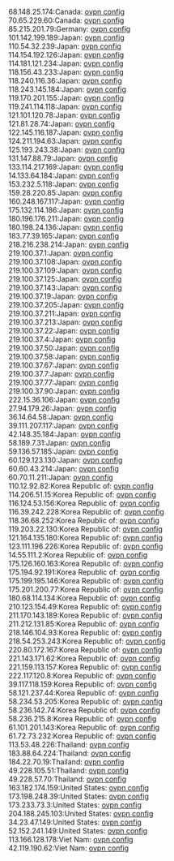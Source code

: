 68.148.25.174:Canada: [ovpn config](vpn/68_148_25_174.ovpn)  
70.65.229.60:Canada: [ovpn config](vpn/70_65_229_60.ovpn)  
85.215.201.79:Germany: [ovpn config](vpn/85_215_201_79.ovpn)  
101.142.199.189:Japan: [ovpn config](vpn/101_142_199_189.ovpn)  
110.54.32.239:Japan: [ovpn config](vpn/110_54_32_239.ovpn)  
114.154.192.126:Japan: [ovpn config](vpn/114_154_192_126.ovpn)  
114.181.121.234:Japan: [ovpn config](vpn/114_181_121_234.ovpn)  
118.156.43.233:Japan: [ovpn config](vpn/118_156_43_233.ovpn)  
118.240.116.36:Japan: [ovpn config](vpn/118_240_116_36.ovpn)  
118.243.145.184:Japan: [ovpn config](vpn/118_243_145_184.ovpn)  
119.170.201.155:Japan: [ovpn config](vpn/119_170_201_155.ovpn)  
119.241.114.118:Japan: [ovpn config](vpn/119_241_114_118.ovpn)  
121.101.120.78:Japan: [ovpn config](vpn/121_101_120_78.ovpn)  
121.81.28.74:Japan: [ovpn config](vpn/121_81_28_74.ovpn)  
122.145.116.187:Japan: [ovpn config](vpn/122_145_116_187.ovpn)  
124.211.194.63:Japan: [ovpn config](vpn/124_211_194_63.ovpn)  
125.193.243.38:Japan: [ovpn config](vpn/125_193_243_38.ovpn)  
131.147.88.79:Japan: [ovpn config](vpn/131_147_88_79.ovpn)  
133.114.217.169:Japan: [ovpn config](vpn/133_114_217_169.ovpn)  
14.133.64.184:Japan: [ovpn config](vpn/14_133_64_184.ovpn)  
153.232.5.118:Japan: [ovpn config](vpn/153_232_5_118.ovpn)  
159.28.220.85:Japan: [ovpn config](vpn/159_28_220_85.ovpn)  
160.248.167.117:Japan: [ovpn config](vpn/160_248_167_117.ovpn)  
175.132.114.186:Japan: [ovpn config](vpn/175_132_114_186.ovpn)  
180.196.176.211:Japan: [ovpn config](vpn/180_196_176_211.ovpn)  
180.198.24.136:Japan: [ovpn config](vpn/180_198_24_136.ovpn)  
183.77.39.165:Japan: [ovpn config](vpn/183_77_39_165.ovpn)  
218.216.238.214:Japan: [ovpn config](vpn/218_216_238_214.ovpn)  
219.100.37.1:Japan: [ovpn config](vpn/219_100_37_1.ovpn)  
219.100.37.108:Japan: [ovpn config](vpn/219_100_37_108.ovpn)  
219.100.37.109:Japan: [ovpn config](vpn/219_100_37_109.ovpn)  
219.100.37.125:Japan: [ovpn config](vpn/219_100_37_125.ovpn)  
219.100.37.143:Japan: [ovpn config](vpn/219_100_37_143.ovpn)  
219.100.37.19:Japan: [ovpn config](vpn/219_100_37_19.ovpn)  
219.100.37.205:Japan: [ovpn config](vpn/219_100_37_205.ovpn)  
219.100.37.211:Japan: [ovpn config](vpn/219_100_37_211.ovpn)  
219.100.37.213:Japan: [ovpn config](vpn/219_100_37_213.ovpn)  
219.100.37.22:Japan: [ovpn config](vpn/219_100_37_22.ovpn)  
219.100.37.4:Japan: [ovpn config](vpn/219_100_37_4.ovpn)  
219.100.37.50:Japan: [ovpn config](vpn/219_100_37_50.ovpn)  
219.100.37.58:Japan: [ovpn config](vpn/219_100_37_58.ovpn)  
219.100.37.67:Japan: [ovpn config](vpn/219_100_37_67.ovpn)  
219.100.37.7:Japan: [ovpn config](vpn/219_100_37_7.ovpn)  
219.100.37.77:Japan: [ovpn config](vpn/219_100_37_77.ovpn)  
219.100.37.90:Japan: [ovpn config](vpn/219_100_37_90.ovpn)  
222.15.36.106:Japan: [ovpn config](vpn/222_15_36_106.ovpn)  
27.94.179.26:Japan: [ovpn config](vpn/27_94_179_26.ovpn)  
36.14.64.58:Japan: [ovpn config](vpn/36_14_64_58.ovpn)  
39.111.207.117:Japan: [ovpn config](vpn/39_111_207_117.ovpn)  
42.148.35.184:Japan: [ovpn config](vpn/42_148_35_184.ovpn)  
58.189.7.31:Japan: [ovpn config](vpn/58_189_7_31.ovpn)  
59.136.57.185:Japan: [ovpn config](vpn/59_136_57_185.ovpn)  
60.129.123.130:Japan: [ovpn config](vpn/60_129_123_130.ovpn)  
60.60.43.214:Japan: [ovpn config](vpn/60_60_43_214.ovpn)  
60.70.11.211:Japan: [ovpn config](vpn/60_70_11_211.ovpn)  
110.12.92.82:Korea Republic of: [ovpn config](vpn/110_12_92_82.ovpn)  
114.206.51.15:Korea Republic of: [ovpn config](vpn/114_206_51_15.ovpn)  
116.124.53.156:Korea Republic of: [ovpn config](vpn/116_124_53_156.ovpn)  
116.39.242.228:Korea Republic of: [ovpn config](vpn/116_39_242_228.ovpn)  
118.36.68.252:Korea Republic of: [ovpn config](vpn/118_36_68_252.ovpn)  
119.203.22.130:Korea Republic of: [ovpn config](vpn/119_203_22_130.ovpn)  
121.164.135.180:Korea Republic of: [ovpn config](vpn/121_164_135_180.ovpn)  
123.111.196.226:Korea Republic of: [ovpn config](vpn/123_111_196_226.ovpn)  
14.55.111.2:Korea Republic of: [ovpn config](vpn/14_55_111_2.ovpn)  
175.126.160.163:Korea Republic of: [ovpn config](vpn/175_126_160_163.ovpn)  
175.194.92.191:Korea Republic of: [ovpn config](vpn/175_194_92_191.ovpn)  
175.199.195.146:Korea Republic of: [ovpn config](vpn/175_199_195_146.ovpn)  
175.201.200.77:Korea Republic of: [ovpn config](vpn/175_201_200_77.ovpn)  
180.68.114.134:Korea Republic of: [ovpn config](vpn/180_68_114_134.ovpn)  
210.123.154.49:Korea Republic of: [ovpn config](vpn/210_123_154_49.ovpn)  
211.170.143.189:Korea Republic of: [ovpn config](vpn/211_170_143_189.ovpn)  
211.212.131.85:Korea Republic of: [ovpn config](vpn/211_212_131_85.ovpn)  
218.146.104.93:Korea Republic of: [ovpn config](vpn/218_146_104_93.ovpn)  
218.54.253.243:Korea Republic of: [ovpn config](vpn/218_54_253_243.ovpn)  
220.80.172.167:Korea Republic of: [ovpn config](vpn/220_80_172_167.ovpn)  
221.143.171.62:Korea Republic of: [ovpn config](vpn/221_143_171_62.ovpn)  
221.159.113.157:Korea Republic of: [ovpn config](vpn/221_159_113_157.ovpn)  
222.117.120.8:Korea Republic of: [ovpn config](vpn/222_117_120_8.ovpn)  
39.117.118.159:Korea Republic of: [ovpn config](vpn/39_117_118_159.ovpn)  
58.121.237.44:Korea Republic of: [ovpn config](vpn/58_121_237_44.ovpn)  
58.234.53.205:Korea Republic of: [ovpn config](vpn/58_234_53_205.ovpn)  
58.236.142.74:Korea Republic of: [ovpn config](vpn/58_236_142_74.ovpn)  
58.236.215.8:Korea Republic of: [ovpn config](vpn/58_236_215_8.ovpn)  
61.101.201.143:Korea Republic of: [ovpn config](vpn/61_101_201_143.ovpn)  
61.72.73.232:Korea Republic of: [ovpn config](vpn/61_72_73_232.ovpn)  
113.53.48.226:Thailand: [ovpn config](vpn/113_53_48_226.ovpn)  
183.88.64.224:Thailand: [ovpn config](vpn/183_88_64_224.ovpn)  
184.22.70.19:Thailand: [ovpn config](vpn/184_22_70_19.ovpn)  
49.228.105.51:Thailand: [ovpn config](vpn/49_228_105_51.ovpn)  
49.228.57.70:Thailand: [ovpn config](vpn/49_228_57_70.ovpn)  
163.182.174.159:United States: [ovpn config](vpn/163_182_174_159.ovpn)  
173.198.248.39:United States: [ovpn config](vpn/173_198_248_39.ovpn)  
173.233.73.3:United States: [ovpn config](vpn/173_233_73_3.ovpn)  
204.188.245.103:United States: [ovpn config](vpn/204_188_245_103.ovpn)  
34.23.47.149:United States: [ovpn config](vpn/34_23_47_149.ovpn)  
52.152.241.149:United States: [ovpn config](vpn/52_152_241_149.ovpn)  
113.166.128.178:Viet Nam: [ovpn config](vpn/113_166_128_178.ovpn)  
42.119.190.62:Viet Nam: [ovpn config](vpn/42_119_190_62.ovpn)  
